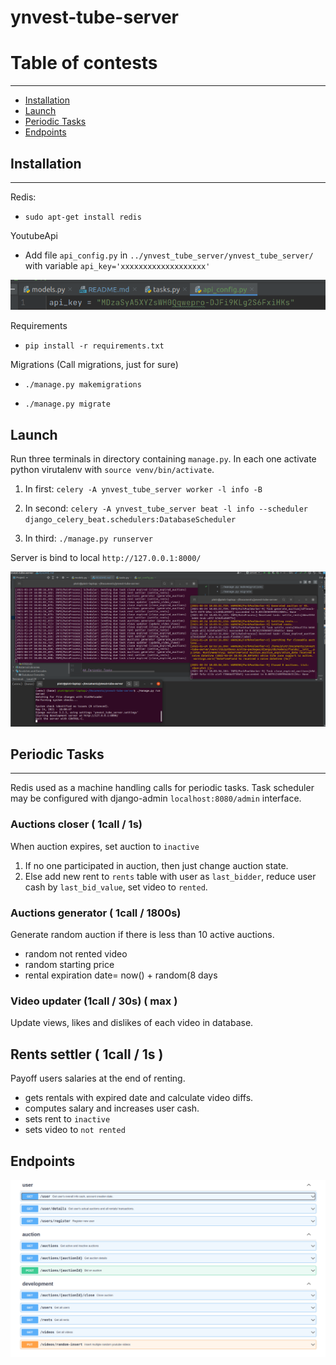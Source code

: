 # ynvest-tube-server

# Table of contests

<hr>

- [Installation](#installation)
- [Launch](#launch)
- [Periodic Tasks](#periodic-tasks)
- [Endpoints](#endpoints)

## Installation

<hr>
Redis:

- `sudo apt-get install redis`

YoutubeApi
- Add file `api_config.py` in `../ynvest_tube_server/ynvest_tube_server/` with variable `api_key='xxxxxxxxxxxxxxxxxxx'`

![](docs/.README_images/apikey.png)

Requirements

- `pip install -r requirements.txt`


Migrations (Call migrations, just for sure)

- `./manage.py makemigrations`

- `./manage.py migrate`


## Launch

Run three terminals in directory containing `manage.py`.
In each one activate python virutalenv with `source venv/bin/activate`.

1. In first: `celery -A ynvest_tube_server worker -l info -B`

2. In second: `celery -A ynvest_tube_server beat -l info --scheduler django_celery_beat.schedulers:DatabaseScheduler`

3. In third: `./manage.py runserver`


Server is bind to local `http://127.0.0.1:8000/`

![](docs/.README_images/launch.png)

## Periodic Tasks

<hr>

Redis used as a machine handling calls for periodic tasks. Task scheduler may be configured with django-admin
`localhost:8080/admin` interface.

### Auctions closer ( 1call / 1s)

When auction expires, set auction to `inactive`

1. If no one participated in auction, then just change auction state.
2. Else add new rent to `rents` table with user as `last_bidder`, reduce user cash by `last_bid_value`, set video
   to `rented`.

### Auctions generator ( 1call / 1800s)

Generate random auction if there is less than 10 active auctions.

- random not rented video
- random starting price
- rental expiration date= now() + random(8 days

### Video updater (1call / 30s) ( max )

Update views, likes and dislikes of each video in database.

## Rents settler ( 1call / 1s )

Payoff users salaries at the end of renting.

- gets rentals with expired date and calculate video diffs.
- computes salary and increases user cash.
- sets rent to `inactive`
- sets video to `not rented`

## Endpoints

![](docs/.README_images/endpoints.png)